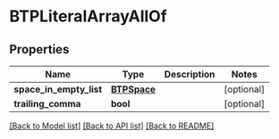 # BTPLiteralArrayAllOf

## Properties
Name | Type | Description | Notes
------------ | ------------- | ------------- | -------------
**space_in_empty_list** | [**BTPSpace**](BTPSpace.md) |  | [optional] 
**trailing_comma** | **bool** |  | [optional] 

[[Back to Model list]](../README.md#documentation-for-models) [[Back to API list]](../README.md#documentation-for-api-endpoints) [[Back to README]](../README.md)


